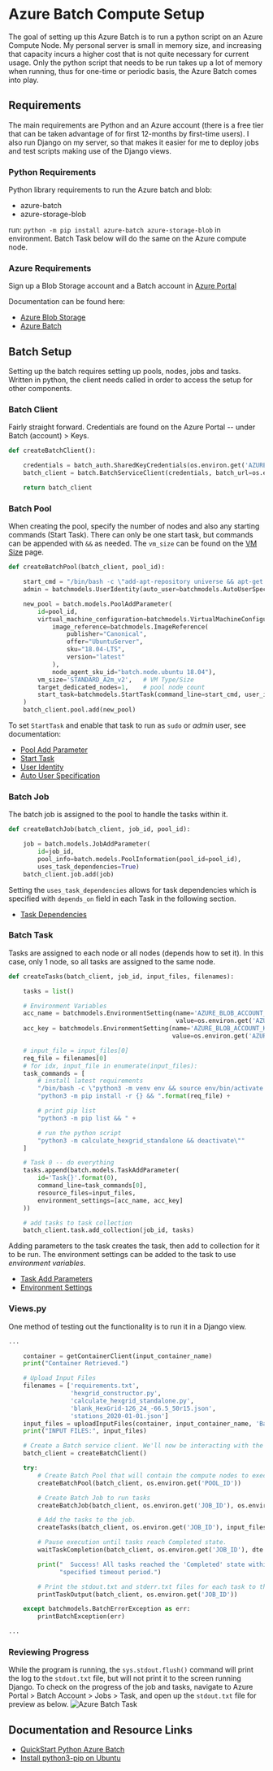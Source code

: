 Azure Batch Compute Setup
=========================
The goal of setting up this Azure Batch is to run a python script on an Azure Compute Node. My personal server is small in memory size, and increasing that capacity incurs a higher cost that is not quite necessary for current usage. Only the python script that needs to be run takes up a lot of memory when running, thus for one-time or periodic basis, the Azure Batch comes into play.

## Requirements
The main requirements are Python and an Azure account (there is a free tier that can be taken advantage of for first 12-months by first-time users). I also run Django on my server, so that makes it easier for me to deploy jobs and test scripts making use of the Django views.

### Python Requirements
Python library requirements to run the Azure batch and blob:

*  azure-batch
*  azure-storage-blob

run: `python -m pip install azure-batch azure-storage-blob` in environment. Batch Task below will do the same on the Azure compute node.

### Azure Requirements
Sign up a Blob Storage account and a Batch account in [Azure Portal](https://portal.azure.com/#home)

Documentation can be found here:

*  [Azure Blob Storage](https://docs.microsoft.com/en-us/azure/storage/blobs/storage-blobs-introduction)
*  [Azure Batch](https://docs.microsoft.com/en-us/azure/batch/batch-technical-overview)

## Batch Setup
Setting up the batch requires setting up pools, nodes, jobs and tasks. Written in python, the client needs called in order to access the setup for other components.

### Batch Client
Fairly straight forward. Credentials are found on the Azure Portal -- under Batch (account) > Keys.
```python
def createBatchClient():

    credentials = batch_auth.SharedKeyCredentials(os.environ.get('AZURE_BATCH_ACCOUNT_NAME'), os.environ.get('AZURE_BATCH_ACCOUNT_KEY'))
    batch_client = batch.BatchServiceClient(credentials, batch_url=os.environ.get('AZURE_BATCH_ACCOUNT_URL'))

    return batch_client
```

### Batch Pool
When creating the pool, specify the number of nodes and also any starting commands (Start Task). There can only be one start task, but commands can be appended with `&&` as needed. The `vm_size` can be found on the [VM Size](https://docs.microsoft.com/en-us/azure/cloud-services/cloud-services-sizes-specs) page.
```python
def createBatchPool(batch_client, pool_id):

    start_cmd = "/bin/bash -c \"add-apt-repository universe && apt-get update && apt-get install -y python3 python3-pip python3-venv\""
    admin = batchmodels.UserIdentity(auto_user=batchmodels.AutoUserSpecification(elevation_level='admin'))

    new_pool = batch.models.PoolAddParameter(
        id=pool_id,
        virtual_machine_configuration=batchmodels.VirtualMachineConfiguration(
            image_reference=batchmodels.ImageReference(
                publisher="Canonical",
                offer="UbuntuServer",
                sku="18.04-LTS",
                version="latest"
            ),
            node_agent_sku_id="batch.node.ubuntu 18.04"),
        vm_size='STANDARD_A2m_v2',   # VM Type/Size
        target_dedicated_nodes=1,    # pool node count
        start_task=batchmodels.StartTask(command_line=start_cmd, user_identity=admin)
    )
    batch_client.pool.add(new_pool)
```
To set `StartTask` and enable that task to run as `sudo` or *admin* user, see documentation:

*  [Pool Add Parameter](https://docs.microsoft.com/en-us/python/api/azure-batch/azure.batch.models.pooladdparameter?view=azure-python)
*  [Start Task](https://docs.microsoft.com/en-us/python/api/azure-batch/azure.batch.models.starttask?view=azure-python)
*  [User Identity](https://docs.microsoft.com/en-us/python/api/azure-batch/azure.batch.models.useridentity?view=azure-python)
*  [Auto User Specification](https://docs.microsoft.com/en-us/python/api/azure-batch/azure.batch.models.autouserspecification?view=azure-python)

### Batch Job
The batch job is assigned to the pool to handle the tasks within it.
```python
def createBatchJob(batch_client, job_id, pool_id):

    job = batch.models.JobAddParameter(
        id=job_id,
        pool_info=batch.models.PoolInformation(pool_id=pool_id),
        uses_task_dependencies=True)
    batch_client.job.add(job)
```

Setting the `uses_task_dependencies` allows for task dependencies which is specified with `depends_on` field in each Task in the following section.

*  [Task Dependencies](https://docs.microsoft.com/en-us/python/api/azure-batch/azure.batch.models.taskdependencies?view=azure-python)

### Batch Task
Tasks are assigned to each node or all nodes (depends how to set it). In this case, only 1 node, so all tasks are assigned to the same node.
```python
def createTasks(batch_client, job_id, input_files, filenames):

    tasks = list()

    # Environment Variables
    acc_name = batchmodels.EnvironmentSetting(name='AZURE_BLOB_ACCOUNT_NAME',
                                              value=os.environ.get('AZURE_BLOB_ACCOUNT_NAME'))
    acc_key = batchmodels.EnvironmentSetting(name='AZURE_BLOB_ACCOUNT_KEY',
                                             value=os.environ.get('AZURE_BLOB_ACCOUNT_KEY'))

    # input_file = input_files[0]
    req_file = filenames[0]
    # for idx, input_file in enumerate(input_files):
    task_commands = [
        # install latest requirements
        "/bin/bash -c \"python3 -m venv env && source env/bin/activate && " +
        "python3 -m pip install -r {} && ".format(req_file) +

        # print pip list
        "python3 -m pip list && " +

        # run the python script
        "python3 -m calculate_hexgrid_standalone && deactivate\""
    ]

    # Task 0 -- do everything
    tasks.append(batch.models.TaskAddParameter(
        id='Task{}'.format(0),
        command_line=task_commands[0],
        resource_files=input_files,
        environment_settings=[acc_name, acc_key]
    ))

    # add tasks to task collection
    batch_client.task.add_collection(job_id, tasks)
```

Adding parameters to the task creates the task, then add to collection for it to be run. The environment settings can be added to the task to use *environment variables*.

*  [Task Add Parameters](https://docs.microsoft.com/en-us/python/api/azure-batch/azure.batch.models.taskaddparameter?view=azure-python)
*  [Environment Settings](https://docs.microsoft.com/en-us/python/api/azure-batch/azure.batch.models.environmentsetting?view=azure-python)

### Views.py
One method of testing out the functionality is to run it in a Django view.
```python
...

    container = getContainerClient(input_container_name)
    print("Container Retrieved.")

    # Upload Input Files
    filenames = ['requirements.txt',
                 'hexgrid_constructor.py',
                 'calculate_hexgrid_standalone.py',
                 'blank_HexGrid-126_24_-66.5_50r15.json',
                 'stations_2020-01-01.json']
    input_files = uploadInputFiles(container, input_container_name, 'BatchCompute/data', filenames, blob_name, False)
    print("INPUT FILES:", input_files)

    # Create a Batch service client. We'll now be interacting with the Batch service in addition to Storage
    batch_client = createBatchClient()

    try:
        # Create Batch Pool that will contain the compute nodes to execute tasks
        createBatchPool(batch_client, os.environ.get('POOL_ID'))

        # Create Batch Job to run tasks
        createBatchJob(batch_client, os.environ.get('JOB_ID'), os.environ.get('POOL_ID'))

        # Add the tasks to the job.
        createTasks(batch_client, os.environ.get('JOB_ID'), input_files, filenames)

        # Pause execution until tasks reach Completed state.
        waitTaskCompletion(batch_client, os.environ.get('JOB_ID'), dte.timedelta(minutes=120))

        print("  Success! All tasks reached the 'Completed' state within the "
              "specified timeout period.")

        # Print the stdout.txt and stderr.txt files for each task to the console
        printTaskOutput(batch_client, os.environ.get('JOB_ID'))

    except batchmodels.BatchErrorException as err:
        printBatchException(err)

...
```

### Reviewing Progress
While the program is running, the `sys.stdout.flush()` command will print the log to the `stdout.txt` file, but will not print it to the screen running Django. To check on the progress of the job and tasks, navigate to Azure Portal > Batch Account > Jobs > Task, and open up the `stdout.txt` file for preview as below.
![Azure Batch Task](/static/img/markdowns/azure_batch_task.JPG)


## Documentation and Resource Links
*  [QuickStart Python Azure Batch](https://docs.microsoft.com/en-us/azure/batch/quick-run-python)
*  [Install python3-pip on Ubuntu](https://stackoverflow.com/questions/52394543/pip-install-problem-with-ubuntu-18-04-and-python-3-6-5)